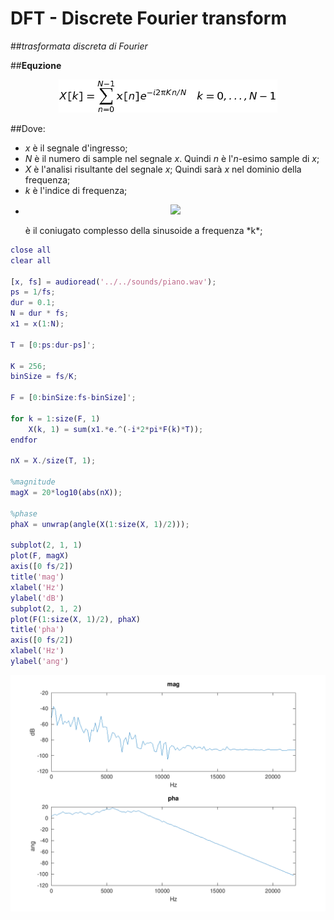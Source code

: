 # DFT - Discrete Fourier transform
##*trasformata discreta di Fourier*

##**Equzione**

<p align="center">
  <img src="img/dft_equation.png">
</p>

##Dove:
* *x* è il segnale d'ingresso;
* *N* è il numero di sample nel segnale *x*. Quindi *n* è l'*n*-esimo sample di *x*;
* *X* è l'analisi risultante del segnale *x*; Quindi sarà *x* nel dominio della frequenza;
* *k* è l'indice di frequenza;
* <p align="center">
  <img src="img/dft_sine.png"></p> è il coniugato complesso della sinusoide a frequenza *k*;


```matlab
close all
clear all

[x, fs] = audioread('../../sounds/piano.wav');
ps = 1/fs;
dur = 0.1;			
N = dur * fs;	 
x1 = x(1:N);

T = [0:ps:dur-ps]';

K = 256;			
binSize = fs/K;			

F = [0:binSize:fs-binSize]';

for k = 1:size(F, 1)
	X(k, 1) = sum(x1.*e.^(-i*2*pi*F(k)*T));
endfor

nX = X./size(T, 1);

%magnitude
magX = 20*log10(abs(nX));

%phase
phaX = unwrap(angle(X(1:size(X, 1)/2)));

subplot(2, 1, 1)
plot(F, magX)
axis([0 fs/2])
title('mag')
xlabel('Hz')
ylabel('dB')
subplot(2, 1, 2)
plot(F(1:size(X, 1)/2), phaX)
title('pha')
axis([0 fs/2])
xlabel('Hz')
ylabel('ang')

```
<p align="center">
  <img src="img/dft_plot.png">
</p>



